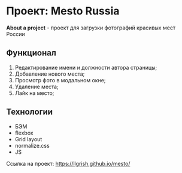 # Проект: Mesto Russia

**About a project** - проект для загрузки фотографий красивых мест России 

## Функционал

1. Редактирование имени и должности автора страницы;
2. Добавление нового места;
3. Просмотр фото в модальном окне;
4. Удаление места;
5. Лайк на место;

## Технологии

  - БЭМ
  - flexbox
  - Grid layout
  - normalize.css
  - JS



Ссылка на проект: https://llgrish.github.io/mesto/
